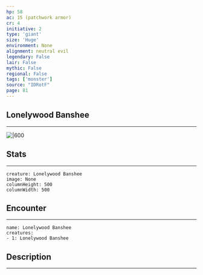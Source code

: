 ```yaml
---
hp: 58
ac: 15 (patchwork armor)
cr: 4
initiative: 2
type: 'giant'    
size: 'Huge'
environment: None
alignment: neutral evil
legendary: False
lair: False
mythic: False
regional: False
tags: ['monster']
source: "IDRotF"
page: 81
---
```


## Lonelywood Banshee
---

![|600](D:/Program%20Files/5e.tools/img/bestiary/IDRotF/Lonelywood%20Banshee.jpg)

## Stats
---

```statblock
creature: Lonelywood Banshee
image: None
columnHeight: 500
columnWidth: 500
```

## Encounter
---

```encounter-table
name: Lonelywood Banshee
creatures:
- 1: Lonelywood Banshee
```

## Description
---




